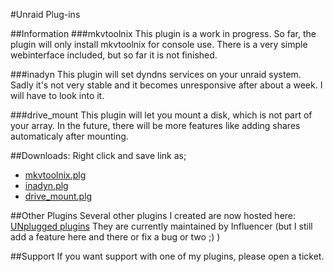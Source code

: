 #Unraid Plug-ins

##Information
###mkvtoolnix
This plugin is a work in progress. So far, the plugin will only install mkvtoolnix for console use. There is a very simple webinterface included, but so far it is not finished.

###inadyn
This plugin will set dyndns services on your unraid system. Sadly it's not very stable and it becomes unresponsive after about a week. I will have to look into it.

###drive_mount
This plugin will let you mount a disk, which is not part of your array. In the future, there will be more features like adding shares automaticaly after mounting.

##Downloads:
Right click and save link as;

-  [mkvtoolnix.plg](https://raw.github.com/Benni-chan/unraid_plugins/master/mkvtoolnix.plg)
-  [inadyn.plg](https://raw.github.com/Benni-chan/unraid_plugins/master/inadyn.plg)
-  [drive_mount.plg](https://raw.github.com/Benni-chan/unraid_plugins/master/drive_mount.plg)

##Other Plugins
Several other plugins I created are now hosted here: [UNplugged plugins](https://github.com/Influencer/UNplugged)
They are currently maintained by Influencer (but I still add a feature here and there or fix a bug or two ;) )

##Support
If you want support with one of my plugins, please open a ticket.